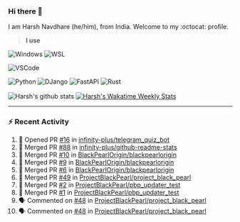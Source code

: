 ### Hi there 👋

I am Harsh Navdhare (he/him), from India. Welcome to my :octocat: profile.

> **I use**

![Windows](https://img.shields.io/badge/Windows-4A4A55?style=for-the-badge&logo=windows11&logoColor=0078D4 "Windows 11")    ![WSL](https://img.shields.io/badge/WSL-4A4A55?style=for-the-badge&logo=ubuntu&logoColor=E95420)

![VSCode](https://img.shields.io/badge/VSCode-4A4A55?style=for-the-badge&logo=visualstudiocode&logoColor=007ACC "Visual Studio Code")

![Python](https://img.shields.io/badge/Python-4A4A55?style=for-the-badge&logo=Python&logoColor=#3776AB "Python")    ![DJango](https://img.shields.io/badge/Django-4A4A55?style=for-the-badge&logo=django&logoColor=092E20 "DJango")    ![FastAPI](https://img.shields.io/badge/FastAPI-4A4A55?style=for-the-badge&logo=fastapi&logoColor=009688 "FastAPI")    ![Rust](https://img.shields.io/badge/Rust-4A4A55?style=for-the-badge&logo=rust&logoColor=000000 "Rust")

<p align="center>
<a href="https://github.com/infinity-plus/github-readme-stats">
  <img align="center" src="https://github-readme-stats-infinity-plus.vercel.app/api?username=infinity-plus&show_icons=true&count_private=true&theme=dark&bg_color=00000000&card_width=495", alt="Harsh's github stats" />
</a>
<a href="https://wakatime.com/@infinity_plus">
  <img align="center" src="https://github-readme-stats-infinity-plus.vercel.app/api/wakatime?username=infinity_plus&theme=dark&custom_title=Wakatime%20Weekly%20Stats&bg_color=00000000&range=last_7_days", alt="Harsh's Wakatime Weekly Stats" />
</a>
</p>

<hr>

### :zap: Recent Activity

<!--START_SECTION:activity-->
1. 💪 Opened PR [#16](https://github.com/infinity-plus/telegram_quiz_bot/pull/16) in [infinity-plus/telegram_quiz_bot](https://github.com/infinity-plus/telegram_quiz_bot)
2. 🎉 Merged PR [#88](https://github.com/infinity-plus/github-readme-stats/pull/88) in [infinity-plus/github-readme-stats](https://github.com/infinity-plus/github-readme-stats)
3. 🎉 Merged PR [#10](https://github.com/BlackPearlOrigin/blackpearlorigin/pull/10) in [BlackPearlOrigin/blackpearlorigin](https://github.com/BlackPearlOrigin/blackpearlorigin)
4. 🎉 Merged PR [#9](https://github.com/BlackPearlOrigin/blackpearlorigin/pull/9) in [BlackPearlOrigin/blackpearlorigin](https://github.com/BlackPearlOrigin/blackpearlorigin)
5. 🎉 Merged PR [#6](https://github.com/BlackPearlOrigin/blackpearlorigin/pull/6) in [BlackPearlOrigin/blackpearlorigin](https://github.com/BlackPearlOrigin/blackpearlorigin)
6. 🎉 Merged PR [#49](https://github.com/ProjectBlackPearl/project_black_pearl/pull/49) in [ProjectBlackPearl/project_black_pearl](https://github.com/ProjectBlackPearl/project_black_pearl)
7. 🎉 Merged PR [#2](https://github.com/ProjectBlackPearl/pbp_updater_test/pull/2) in [ProjectBlackPearl/pbp_updater_test](https://github.com/ProjectBlackPearl/pbp_updater_test)
8. 🎉 Merged PR [#1](https://github.com/ProjectBlackPearl/pbp_updater_test/pull/1) in [ProjectBlackPearl/pbp_updater_test](https://github.com/ProjectBlackPearl/pbp_updater_test)
9. 🗣 Commented on [#48](https://github.com/ProjectBlackPearl/project_black_pearl/issues/48#issuecomment-1558451874) in [ProjectBlackPearl/project_black_pearl](https://github.com/ProjectBlackPearl/project_black_pearl)
10. 🗣 Commented on [#48](https://github.com/ProjectBlackPearl/project_black_pearl/issues/48#issuecomment-1558388728) in [ProjectBlackPearl/project_black_pearl](https://github.com/ProjectBlackPearl/project_black_pearl)
<!--END_SECTION:activity-->
